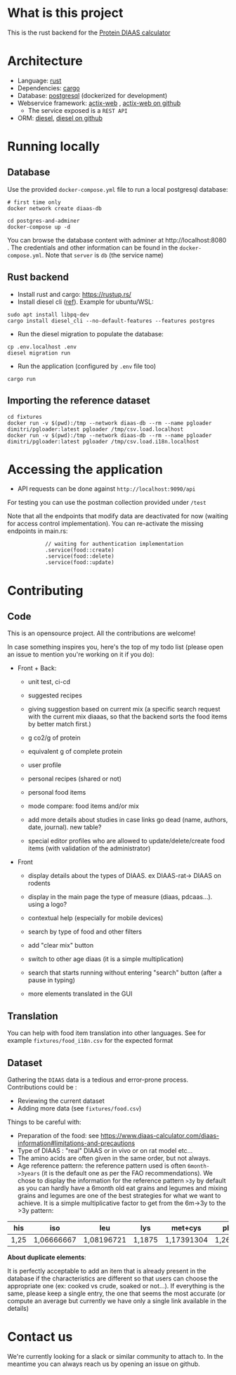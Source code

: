 # What is this project

This is the rust backend for the [Protein DIAAS calculator](https://www.diaas-calculator.com/)

#  Architecture

- Language: [rust](https://rust-lang.org)
- Dependencies: [cargo](https://doc.rust-lang.org/cargo/guide/dependencies.html)
- Database: [postgresql](https://www.postgresql.org) (dockerized for development)
- Webservice framework: [actix-web](https://actix.rs/) , [actix-web on github](https://github.com/actix/actix-web)
  - The service exposed is a `REST API`
- ORM: [diesel](https://diesel.rs/guides/getting-started.html), [diesel on github](https://github.com/diesel-rs/diesel)

# Running locally

## Database

Use the provided `docker-compose.yml` file to run a local postgresql database: 

```
# first time only
docker network create diaas-db

cd postgres-and-adminer
docker-compose up -d
```

You can browse the database content with adminer at http://localhost:8080 . The credentials and other information can be found in the `docker-compose.yml`. Note that `server` is `db` (the service name)

## Rust backend

- Install rust and cargo: https://rustup.rs/
- Install diesel cli ([ref](https://diesel.rs/guides/getting-started.html)). Example for ubuntu/WSL:

```
sudo apt install libpq-dev
cargo install diesel_cli --no-default-features --features postgres
```

- Run the diesel migration to populate the database: 

```
cp .env.localhost .env
diesel migration run
```

- Run the application (configured by `.env` file too)

```
cargo run
```

## Importing the reference dataset

```
cd fixtures
docker run -v $(pwd):/tmp --network diaas-db --rm --name pgloader dimitri/pgloader:latest pgloader /tmp/csv.load.localhost
docker run -v $(pwd):/tmp --network diaas-db --rm --name pgloader dimitri/pgloader:latest pgloader /tmp/csv.load.i18n.localhost
```

# Accessing the application

- API requests can be done against `http://localhost:9090/api`

For testing you can use the postman collection provided under `/test`

Note that all the endpoints that modify data are deactivated for now (waiting for access control implementation). You can re-activate the missing endpoints in main.rs: 

```
            // waiting for authentication implementation
            .service(food::create)
            .service(food::delete)
            .service(food::update)
```

# Contributing

## Code

This is an opensource project. All the contributions are welcome!

In case something inspires you, here's the top of my todo list (please open an issue to mention you're working on it if you do): 

- Front + Back: 

  - unit test, ci-cd

  - suggested recipes

  - giving suggestion based on current mix (a specific search request with the current mix diaaas, so that the backend sorts the food items by better match first.)

  - g co2/g of protein

  - equivalent g of complete protein

  - user profile

  - personal recipes (shared or not)

  - personal food items

  - mode compare: food items and/or mix

  - add more details about studies in case links go dead (name, authors, date, journal). new table?
  
  - special editor profiles who are allowed to update/delete/create food items (with validation of the administrator)


- Front

  - display details about the types of DIAAS. ex DIAAS-rat-> DIAAS on rodents

  - display in the main page the type of measure (diaas, pdcaas...). using a logo?

  - contextual help (especially for mobile devices)

  - search by type of food and other filters

  - add "clear mix" button

  - switch to other age diaas (it is a simple multiplication)

  - search that starts running without entering "search" button (after a pause in typing)

  - more elements translated in the GUI

## Translation

You can help with food item translation into other languages. See for example `fixtures/food_i18n.csv` for the expected format

## Dataset

Gathering the `DIAAS` data is a tedious and error-prone process. Contributions could be :

- Reviewing the current dataset
- Adding more data (see `fixtures/food.csv`)

Things to be careful with: 

- Preparation of the food: see https://www.diaas-calculator.com/diaas-information#limitations-and-precautions
- Type of DIAAS : "real" DIAAS or in vivo or on rat model etc...
- The amino acids are often given in the same order, but not always.
- Age reference pattern: the reference pattern used is often `6month->3years` (it is the default one as per the FAO recommendations). We chose to display the information for the reference pattern `>3y` by default as you can hardly have a 6month old eat grains and legumes and mixing grains and legumes are one of the best strategies for what we want to achieve. It is a simple multiplicative factor to get from the 6m->3y to the >3y pattern: 

| his  | iso        | leu        | lys    | met+cys    | phe+tyr    | thr  | trp        | val   |
| ---- | ---------- | ---------- | ------ | ---------- | ---------- | ---- | ---------- | ----- |
| 1,25 | 1,06666667 | 1,08196721 | 1,1875 | 1,17391304 | 1,26829268 | 1,24 | 1,28787879 | 1,075 |



**About duplicate elements**:

It is perfectly acceptable to add an item that is already present in the database if the characteristics are different so that users can choose the appropriate one (ex: cooked vs crude, soaked or not...). If everything is the same, please keep a single entry, the one that seems the most accurate (or compute an average but currently we have only a single link available in the details)



# Contact us

We're currently looking for a slack or similar community to attach to. In the meantime you can always reach us by opening an issue on github.